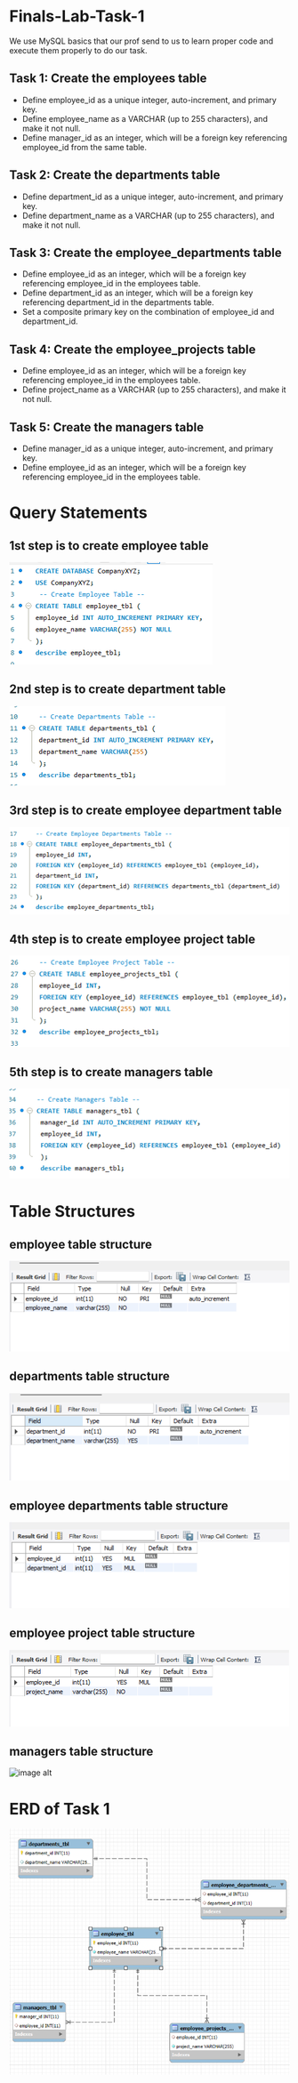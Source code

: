 # Finals-Lab-Task-1

We use MySQL basics that our prof send to us to learn proper code and execute them properly to do our task.

## Task 1: Create the employees table

- Define employee_id as a unique integer, auto-increment, and primary key.
- Define employee_name as a VARCHAR (up to 255 characters), and make it not null.
- Define manager_id as an integer, which will be a foreign key referencing employee_id from the same table.

## Task 2: Create the departments table

- Define department_id as a unique integer, auto-increment, and primary key.
- Define department_name as a VARCHAR (up to 255 characters), and make it not null.

## Task 3: Create the employee_departments table

- Define employee_id as an integer, which will be a foreign key referencing employee_id in the employees table.
- Define department_id as an integer, which will be a foreign key referencing department_id in the departments table.
- Set a composite primary key on the combination of employee_id and department_id.

## Task 4: Create the employee_projects table

- Define employee_id as an integer, which will be a foreign key referencing employee_id in the employees table.
- Define project_name as a VARCHAR (up to 255 characters), and make it not null.

## Task 5: Create the managers table

- Define manager_id as a unique integer, auto-increment, and primary key.
- Define employee_id as an integer, which will be a foreign key referencing employee_id in the employees table.



# Query Statements

## 1st step is to create employee table
![image alt](https://github.com/CarlosA012/Finals-Lab-Task-1/blob/91bf858565e5dc834373ac1b3210d871913af4d4/images/create%20employee%20table.png)

## 2nd step is to create department table
![image alt](https://github.com/CarlosA012/Finals-Lab-Task-1/blob/9cf4c4f158aebef3e0820c5818fc8d76957be324/images/create%20departments%20table.png)

## 3rd step is to create employee department table
![image alt](https://github.com/CarlosA012/Finals-Lab-Task-1/blob/9cf4c4f158aebef3e0820c5818fc8d76957be324/images/create%20employee%20department%20table.png )

## 4th step is to create employee project table
![image alt](https://github.com/CarlosA012/Finals-Lab-Task-1/blob/9cf4c4f158aebef3e0820c5818fc8d76957be324/images/create%20employee%20project%20table.png )

## 5th step is to create managers table
![image alt](https://github.com/CarlosA012/Finals-Lab-Task-1/blob/9cf4c4f158aebef3e0820c5818fc8d76957be324/images/create%20managers%20table.png)


# Table Structures

## employee table structure
![image alt](https://github.com/CarlosA012/Finals-Lab-Task-1/blob/78a1878a098fb3b8ab92e5ed83c7b047ed36a0c1/images/employee%20table%20structure.png)

## departments table structure
![image alt](https://github.com/CarlosA012/Finals-Lab-Task-1/blob/78a1878a098fb3b8ab92e5ed83c7b047ed36a0c1/images/departments%20table%20structure.png)

## employee departments table structure
![image alt](https://github.com/CarlosA012/Finals-Lab-Task-1/blob/78a1878a098fb3b8ab92e5ed83c7b047ed36a0c1/images/employee%20departments%20table%20structure.png)

## employee project table structure
![image alt](https://github.com/CarlosA012/Finals-Lab-Task-1/blob/78a1878a098fb3b8ab92e5ed83c7b047ed36a0c1/images/employee%20project%20table%20structure.png)

## managers table structure
![image alt]()

# ERD of Task 1
![image alt](https://github.com/CarlosA012/Finals-Lab-Task-1/blob/71214cef863d651ea93293d81a2e1c1e3e517b12/images/task1%20erd.png)
